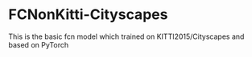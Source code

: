# FCNonKitti-Cityscapes
This is the basic fcn model which trained on KITTI2015/Cityscapes and based on PyTorch
